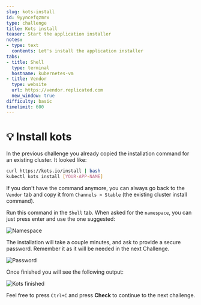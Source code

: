 ```yaml
---
slug: kots-install
id: 9yyncefqzmrx
type: challenge
title: Kots install
teaser: Start the application installer
notes:
- type: text
  contents: Let's install the application installer
tabs:
- title: Shell
  type: terminal
  hostname: kubernetes-vm
- title: Vendor
  type: website
  url: https://vendor.replicated.com
  new_window: true
difficulty: basic
timelimit: 600
---
```


💡 Install kots
================

In the previous challenge you already copied the installation command for an existing cluster. It looked like:
```bash
curl https://kots.io/install | bash
kubectl kots install [YOUR-APP-NAME]
```

If you don't have the command anymore, you can always go back to the `Vendor` tab and copy it from `Channels > Stable` (the existing cluster install command).

Run this command in the `Shell` tab. When asked for the `namespace`, you can just press enter and use the one suggested:

![Namespace](../assets/namespace.png)

The installation will take a couple minutes, and ask to provide a secure password. Remember it as it will be needed in the next Challenge.

![Password](../assets/password.png)

Once finished you will see the following output:

![Kots finished](../assets/kots-install-finished.png)


Feel free to press `Ctrl+C` and press **Check** to continue to the next challenge.
